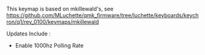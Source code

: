 This keymap is based on mkillewald's, see https://github.com/MLuchette/qmk_firmware/tree/luchette/keyboards/keychron/q1/rev_0100/keymaps/mkillewald

Updates Include :
* Enable 1000hz Polling Rate